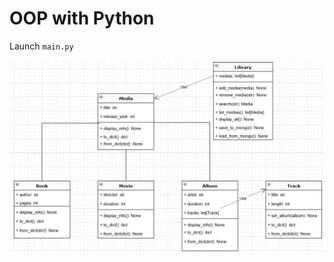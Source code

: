 # OOP with Python

Launch <code>main.py</code>

<img src="https://github.com/Franck-LF/OOP/blob/main/images/diag_UML.png" alt="Drawing" style="width: 800px;"/>

